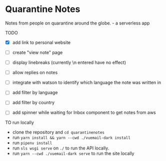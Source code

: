 # Quarantine Notes
Notes from people on quarantine around the globe. - a serverless app


TODO
  * [x] add link to personal website
  * [ ] create "view note" page
  * [ ] display linebreaks (currently \n entered have no effect)
  * [ ] allow replies on notes
  * [ ] integrate with watson to identify which language the note was written in
  * [ ] add filter by language
  * [ ] add filter by country
  * [ ] add spinner while waiting for Inbox component to get notes from aws


TO run locally
- clone the repository and `cd quarantinenotes`
- run `yarn install && yarn --cwd ./vuemail-dark install`
- run `pipenv install`
- run `sls wsgi serve` on `./` to run the API locally.
- run `yarn --cwd ./vuemail-dark serve` to run the site locally

